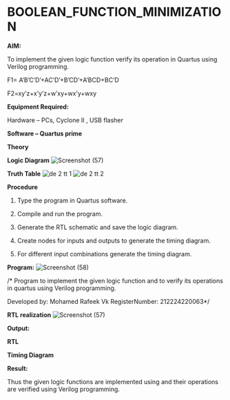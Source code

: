 # BOOLEAN_FUNCTION_MINIMIZATION

**AIM:**

To implement the given logic function verify its operation in Quartus using Verilog programming.

F1= A’B’C’D’+AC’D’+B’CD’+A’BCD+BC’D 

F2=xy’z+x’y’z+w’xy+wx’y+wxy

**Equipment Required:**

Hardware – PCs, Cyclone II , USB flasher

**Software – Quartus prime**

**Theory**

**Logic Diagram**
![Screenshot (57)](https://github.com/user-attachments/assets/f343adac-c6e9-4d80-adc2-1ed562a6d822)

**Truth Table**
![de 2 tt 1](https://github.com/user-attachments/assets/47696b79-0ed7-4f8c-ad9a-24ae3c68c66b)
![de 2 tt 2](https://github.com/user-attachments/assets/c3bccc44-0c70-4ecf-b9c2-90a4dccb2660)

**Procedure**

1.	Type the program in Quartus software.

2.	Compile and run the program.

3.	Generate the RTL schematic and save the logic diagram.

4.	Create nodes for inputs and outputs to generate the timing diagram.

5.	For different input combinations generate the timing diagram.


**Program:**
![Screenshot (58)](https://github.com/user-attachments/assets/a6726264-5234-46e3-86a7-96181ee040e7)

/* Program to implement the given logic function and to verify its operations in quartus using Verilog programming. 

Developed by: Mohamed Rafeek Vk
RegisterNumber: 212224220063*/


**RTL realization**
![Screenshot (57)](https://github.com/user-attachments/assets/aee8046f-83c1-43ca-9695-2d45ec452a95)

**Output:**

**RTL**

**Timing Diagram**

**Result:**

Thus the given logic functions are implemented using and their operations are verified using Verilog programming.

